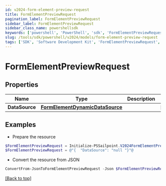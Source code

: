 ```yaml
---
id: v2024-form-element-preview-request
title: FormElementPreviewRequest
pagination_label: FormElementPreviewRequest
sidebar_label: FormElementPreviewRequest
sidebar_class_name: powershellsdk
keywords: ['powershell', 'PowerShell', 'sdk', 'FormElementPreviewRequest', 'V2024FormElementPreviewRequest'] 
slug: /tools/sdk/powershell/v2024/models/form-element-preview-request
tags: ['SDK', 'Software Development Kit', 'FormElementPreviewRequest', 'V2024FormElementPreviewRequest']
---
```



# FormElementPreviewRequest

## Properties

Name | Type | Description | Notes
------------ | ------------- | ------------- | -------------
**DataSource** | [**FormElementDynamicDataSource**](form-element-dynamic-data-source) |  | [optional] 

## Examples

- Prepare the resource
```powershell
$FormElementPreviewRequest = Initialize-PSSailpoint.V2024FormElementPreviewRequest  -DataSource null
$FormElementPreviewRequest = @"{  "DataSource": "null "}"@
```

- Convert the resource from JSON
```powershell
ConvertFrom-JsonToFormElementPreviewRequest -Json $FormElementPreviewRequest
```


[[Back to top]](#) 

